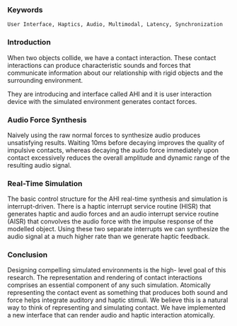 ### Keywords
	User Interface, Haptics, Audio, Multimodal, Latency, Synchronization
### Introduction
When two objects collide, we have a contact interaction. These contact interactions can produce characteristic sounds and forces that communicate information about our relationship with rigid objects and the surrounding environment.

They are introducing and interface called AHI and it is user interaction device with the simulated environment generates contact forces. 
### Audio Force Synthesis
Naively using the raw normal forces to synthesize audio produces unsatisfying results.
Waiting 10ms before decaying improves the quality of impulsive contacts, whereas decaying the audio force immediately upon contact excessively reduces the overall amplitude and dynamic range of the resulting audio signal.
### Real-Time Simulation
The basic control structure for the AHI real-time synthesis and simulation is interrupt-driven. There is a haptic interrupt service routine (HISR) that generates haptic and audio forces and an audio interrupt service routine (AISR) that convolves the audio force with the impulse response of the modelled object. Using these two separate interrupts we can synthesize the audio signal at a much higher rate than we generate haptic feedback.
### Conclusion
Designing compelling simulated environments is the high- level goal of this research. The representation and rendering of contact interactions comprises an essential component of any such simulation. Atomically representing the contact event as something that produces both sound and force helps integrate auditory and haptic stimuli. We believe this is a natural way to think of representing and simulating contact. We have implemented a new interface that can render audio and haptic interaction atomically.